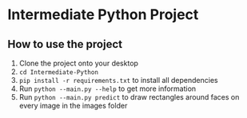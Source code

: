# Intermediate Python Project

## How to use the project

1. Clone the project onto your desktop
2. `cd Intermediate-Python`
3. `pip install -r requirements.txt` to install all dependencies
4. Run `python --main.py --help` to get more information
5. Run `python --main.py predict` to draw rectangles around faces on every image in the images folder

